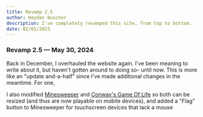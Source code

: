 ```yaml
---
title: Revamp 2.5
author: Hayden Buscher
description: I've completely revamped this site, from top to bottom.
date: 02/01/2023
---
```


### Revamp 2.5 — May 30, 2024
Back in December, I overhauled the website again. I've been meaning to write about it, but haven't gotten around to doing so- until now. This is more like an "update and-a-half" since I've made additional changes in the meantime. For one, 

I also modified [Minesweeper](/entertainment/mines.html) and [Conway's Game Of Life](/entertainment/life.html) so both can be resized (and thus are now playable on mobile devices), and added a "Flag" button to Minesweeper for touchscreen devices that lack a mouse
